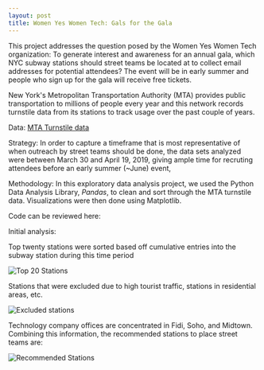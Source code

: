 ```yaml
---
layout: post
title: Women Yes Women Tech: Gals for the Gala
---
```


This project addresses the question posed by the Women Yes Women Tech organization: To generate interest and awareness for an annual gala, which NYC subway stations should street teams be located at to collect email addresses for potential attendees? The event will be in early summer and people who sign up for the gala will receive free tickets.  

New York's Metropolitan Transportation Authority (MTA) provides public transportation to millions of people every year and this network records turnstile data from its stations to track usage over the past couple of years.

Data: [MTA Turnstile data]({{http://web.mta.info/developers/turnstile.html}}) 

Strategy:
In order to capture a timeframe that is most representative of when outreach by street teams should be done, the data sets analyzed were between March 30 and April 19, 2019, giving ample time for recruting attendees before an early summer (~June) event, 

Methodology: In this exploratory data analysis project, we used the Python Data Analysis Library, *Pandas*, to clean and sort through the MTA turnstile data. Visualizations were then done using Matplotlib.  

Code can be reviewed here: 

Initial analysis: 

Top twenty stations were sorted based off cumulative entries into the subway station during this time period

![Top 20 Stations]({{sodas32.github.io}}/images/top20bar.png)

Stations that were excluded due to high tourist traffic, stations in residential areas, etc. 

![Excluded stations]({{sodas32.github.io}}/images/greyedouttop20.png)

Technology company offices are concentrated in Fidi, Soho, and Midtown. Combining this information, the recommended stations to place street teams are: 

![Recommended Stations]({{sodas32.github.io}}/images/techtop20.png)


